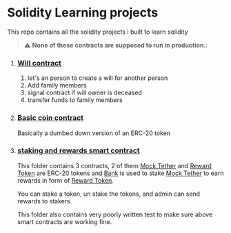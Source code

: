 # Solidity Learning projects

This repo contains all the solidity projects i built to learn solidity

> :warning: **None of these contracts are supposed to run in production.**:

1. ### [Will contract](Will.sol)

	1. let's an person to create a will for another person
	2. Add family members
	3. signal contract if will owner is deceased
	4. transfer funds to family members


2. ### [Basic coin contract](VeryBasicCoin.sol)

	Basically a dumbed down version of an ERC-20 token

3. ### [staking and rewards smart contract](./staking-contract)

	This folder contains 3 contracts, 2 of them [Mock Tether](./staking-contract/contracts/Tether.sol) and [Reward Token](./staking-contract/contracts/Reward.sol) are ERC-20 tokens and [Bank](./staking-contract/contracts/Bank.sol) is used to stake [Mock Tether](./staking-contract/contracts/Tether.sol) to earn rewards in form of [Reward Token](./staking-contract/contracts/Reward.sol). 

	You can stake a token, un stake the tokens, and admin can send rewards to stakers.

	This folder also contains very poorly written test to make sure above smart contracts are working fine.


	 